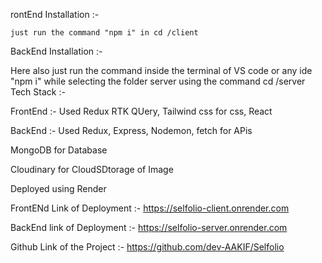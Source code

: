 rontEnd Installation :-

    just run the command "npm i" in cd /client
BackEnd Installation :-

  Here also just run the command inside the terminal of VS code or any ide "npm i" while selecting the folder server using the command cd /server
Tech Stack :-

FrontEnd :- Used Redux RTK QUery, Tailwind css for css, React

BackEnd :- Used Redux, Express, Nodemon, fetch for APis

MongoDB for Database

Cloudinary for CloudSDtorage of Image

Deployed using Render

FrontENd Link of Deployment :- https://selfolio-client.onrender.com

BackEnd link of Deployment :- https://selfolio-server.onrender.com

Github Link of the Project :- https://github.com/dev-AAKIF/Selfolio
